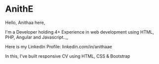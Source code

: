 # AnithE
Hello, Anithaa here,

I'm a Developer holding 4+ Experience in web development using HTML, PHP, Angular and Javascript..,,

Here is my LinkedIn Profile: linkedin.com/in/anithaae


In this, I've built responsive CV using HTML, CSS & Bootstrap 
